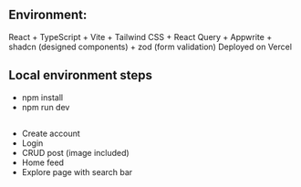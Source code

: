 ## Environment:
React + TypeScript + Vite + Tailwind CSS + React Query + Appwrite + shadcn (designed components) + zod (form validation)
Deployed on Vercel

## Local environment steps
- npm install
- npm run dev

## 
- Create account
- Login
- CRUD post (image included)
- Home feed
- Explore page with search bar




